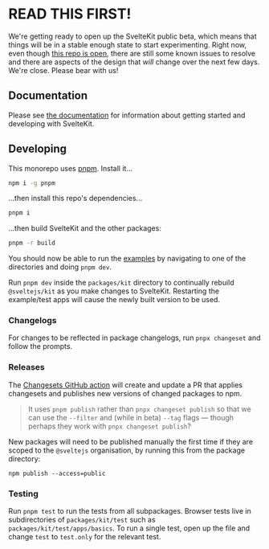 # READ THIS FIRST!

We're getting ready to open up the SvelteKit public beta, which means that things will be in a stable enough state to start experimenting. Right now, even though [this repo is open](https://www.reddit.com/r/sveltejs/comments/m337r7/sveltekit_repository_is_now_public_on_github/gqmvj9k), there are still some known issues to resolve and there are aspects of the design that _will_ change over the next few days. We're close. Please bear with us!

## Documentation

Please see [the documentation](https://kit.svelte.dev/docs) for information about getting started and developing with SvelteKit.

## Developing

This monorepo uses [pnpm](https://pnpm.js.org/en/). Install it...

```bash
npm i -g pnpm
```

...then install this repo's dependencies...

```bash
pnpm i
```

...then build SvelteKit and the other packages:

```bash
pnpm -r build
```

You should now be able to run the [examples](examples) by navigating to one of the directories and doing `pnpm dev`.

Run `pnpm dev` inside the `packages/kit` directory to continually rebuild `@sveltejs/kit` as you make changes to SvelteKit. Restarting the example/test apps will cause the newly built version to be used.

### Changelogs

For changes to be reflected in package changelogs, run `pnpx changeset` and follow the prompts.

### Releases

The [Changesets GitHub action](https://github.com/changesets/action#with-publishing) will create and update a PR that applies changesets and publishes new versions of changed packages to npm.

> It uses `pnpm publish` rather than `pnpx changeset publish` so that we can use the `--filter` and (while in beta) `--tag` flags — though perhaps they work with `pnpx changeset publish`?

New packages will need to be published manually the first time if they are scoped to the `@sveltejs` organisation, by running this from the package directory:

```
npm publish --access=public
```

### Testing

Run `pnpm test` to run the tests from all subpackages. Browser tests live in subdirectories of `packages/kit/test` such as `packages/kit/test/apps/basics`. To run a single test, open up the file and change `test` to `test.only` for the relevant test.
